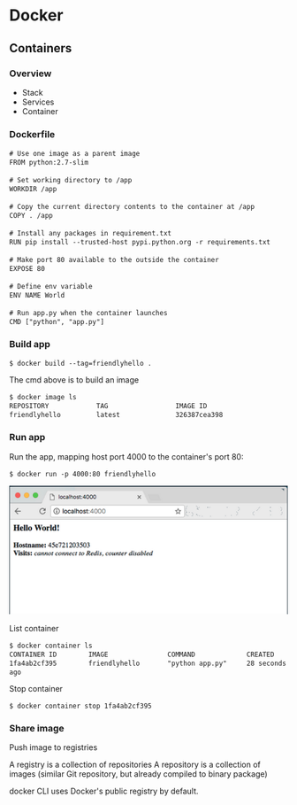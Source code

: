 # Docker
## Containers

### Overview

- Stack
- Services
- Container


### Dockerfile

```
# Use one image as a parent image
FROM python:2.7-slim

# Set working directory to /app
WORKDIR /app

# Copy the current directory contents to the container at /app
COPY . /app

# Install any packages in requirement.txt
RUN pip install --trusted-host pypi.python.org -r requirements.txt

# Make port 80 available to the outside the container
EXPOSE 80

# Define env variable
ENV NAME World

# Run app.py when the container launches
CMD ["python", "app.py"]

```

### Build app

```
$ docker build --tag=friendlyhello .
```

The cmd above is to build an image
```
$ docker image ls
REPOSITORY            TAG                 IMAGE ID
friendlyhello         latest              326387cea398
```

### Run app

Run the app, mapping host port 4000 to the container's port 80:
```
$ docker run -p 4000:80 friendlyhello
```

![](images/2019-04-12-15-47-16.png)

List container
```
$ docker container ls
CONTAINER ID        IMAGE               COMMAND             CREATED
1fa4ab2cf395        friendlyhello       "python app.py"     28 seconds ago
```

Stop container
```
$ docker container stop 1fa4ab2cf395
```

### Share image
Push image to registries

A registry is a collection of repositories
A repository is a collection of images (similar Git repository, but already compiled to binary package)

docker CLI uses Docker's public registry by default.
